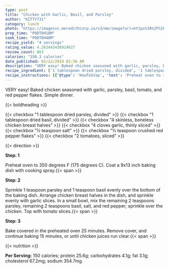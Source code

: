 ```yaml
---
type: post
title: "Chicken with Garlic, Basil, and Parsley"
author: "KITTY731"
category: lunch
photo: "https://imagesvc.meredithcorp.io/v3/mm/image?url=https%3A%2F%2Fimages.media-allrecipes.com%2Fuserphotos%2F700652.jpg"
prep_time: "P0DT0H10M"
cook_time: "P0DT0H40M"
recipe_yield: "4 servings"
rating_value: 4.262443438914027
review_count: 663
calories: "150.3 calories"
date_published: 02/22/2019 01:56 AM
description: "VERY easy! Baked chicken seasoned with garlic, parsley, basil, tomato, and red pepper flakes. Simple dinner."
recipe_ingredient: ['1 tablespoon dried parsley, divided', '1 tablespoon dried basil, divided', '4 skinless, boneless chicken breast halves', '4 cloves garlic, thinly sliced', '½ teaspoon salt', '½ teaspoon crushed red pepper flakes', '2 tomatoes, sliced']
recipe_instructions: [{'@type': 'HowToStep', 'text': 'Preheat oven to 350 degrees F (175 degrees C). Coat a 9x13 inch baking dish with cooking spray.\n'}, {'@type': 'HowToStep', 'text': 'Sprinkle 1 teaspoon parsley and 1 teaspoon basil evenly over the bottom of the baking dish. Arrange chicken breast halves in the dish, and sprinkle evenly with garlic slices. In a small bowl, mix the remaining 2 teaspoons parsley, remaining 2 teaspoons basil, salt, and red pepper; sprinkle over the chicken. Top with tomato slices.\n'}, {'@type': 'HowToStep', 'text': 'Bake covered in the preheated oven 25 minutes. Remove cover, and continue baking 15 minutes, or until chicken juices run clear.\n'}]
---
```


VERY easy! Baked chicken seasoned with garlic, parsley, basil, tomato, and red pepper flakes. Simple dinner. 

{{< boldheading >}}

{{< checkbox "1 tablespoon dried parsley, divided" >}}
{{< checkbox "1 tablespoon dried basil, divided" >}}
{{< checkbox "4  skinless, boneless chicken breast halves" >}}
{{< checkbox "4 cloves garlic, thinly sliced" >}}
{{< checkbox "½ teaspoon salt" >}}
{{< checkbox "½ teaspoon crushed red pepper flakes" >}}
{{< checkbox "2  tomatoes, sliced" >}}


{{< direction >}}

**Step: 1**

Preheat oven to 350 degrees F (175 degrees C). Coat a 9x13 inch baking dish with cooking spray.{{< span >}}

**Step: 2**

Sprinkle 1 teaspoon parsley and 1 teaspoon basil evenly over the bottom of the baking dish. Arrange chicken breast halves in the dish, and sprinkle evenly with garlic slices. In a small bowl, mix the remaining 2 teaspoons parsley, remaining 2 teaspoons basil, salt, and red pepper; sprinkle over the chicken. Top with tomato slices.{{< span >}}

**Step: 3**

Bake covered in the preheated oven 25 minutes. Remove cover, and continue baking 15 minutes, or until chicken juices run clear.{{< span >}}

{{< nutrition >}}

**Per Serving:** 150 calories; protein 25.6g; carbohydrates 4.1g; fat 3.1g; cholesterol 67.2mg; sodium 354.7mg.